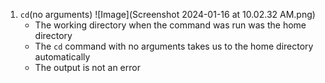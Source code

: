 1. `cd`(no arguments)
   ![Image](Screenshot 2024-01-16 at 10.02.32 AM.png)
   - The working directory when the command was run was the home directory
   - The `cd` command with no arguments takes us to the home directory automatically
   - The output is not an error


